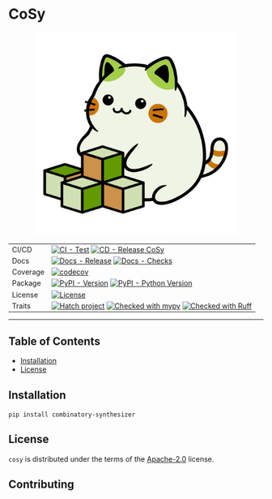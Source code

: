 # CoSy

<div align="center">

<img src="https://raw.githubusercontent.com/tudo-seal/cosy-draft/main/docs/assets/images/logo.svg" alt="CoSy logo" width="400" role="img">

|          |                                                                                                                                                                                                                                                                                                                                                                                                                                                                                                                                                                                                                                                                                                                                                                                                                                                                                                                                                                                                                                                                                                                                                                                                                                                                                                                                                                                                                                                                                                                                                                                                                                                                                                                                                                                                                                                                                                                                                                                                                                                                                                                                                                                                                                                                                                                                                                                                                                                                                                                                                                                                                                                                                                                                                                                                                                                                                                                                                                                                                                                                                                                                                                                                                                                                                                                                                           |
|----------|-----------------------------------------------------------------------------------------------------------------------------------------------------------------------------------------------------------------------------------------------------------------------------------------------------------------------------------------------------------------------------------------------------------------------------------------------------------------------------------------------------------------------------------------------------------------------------------------------------------------------------------------------------------------------------------------------------------------------------------------------------------------------------------------------------------------------------------------------------------------------------------------------------------------------------------------------------------------------------------------------------------------------------------------------------------------------------------------------------------------------------------------------------------------------------------------------------------------------------------------------------------------------------------------------------------------------------------------------------------------------------------------------------------------------------------------------------------------------------------------------------------------------------------------------------------------------------------------------------------------------------------------------------------------------------------------------------------------------------------------------------------------------------------------------------------------------------------------------------------------------------------------------------------------------------------------------------------------------------------------------------------------------------------------------------------------------------------------------------------------------------------------------------------------------------------------------------------------------------------------------------------------------------------------------------------------------------------------------------------------------------------------------------------------------------------------------------------------------------------------------------------------------------------------------------------------------------------------------------------------------------------------------------------------------------------------------------------------------------------------------------------------------------------------------------------------------------------------------------------------------------------------------------------------------------------------------------------------------------------------------------------------------------------------------------------------------------------------------------------------------------------------------------------------------------------------------------------------------------------------------------------------------------------------------------------------------------------------------------------|
| CI/CD    | [![CI - Test](https://github.com/tudo-seal/cosy-draft/actions/workflows/checks.yml/badge.svg)](https://github.com/tudo-seal/cosy-draft/actions/workflows/checks.yml) [![CD - Release CoSy](https://github.com/tudo-seal/cosy-draft/actions/workflows/release.yml/badge.svg)](https://github.com/tudo-seal/cosy-draft/actions/workflows/release.yml)                                                                                                                                                                                                                                                                                                                                                                                                                                                                                                                                                                                                                                                                                                                                                                                                                                                                                                                                                                                                                                                                                                                                                                                                                                                                                                                                                                                                                                                                                                                                                                                                                                                                                                                                                                                                                                                                                                                                                                                                                                                                                                                                                                                                                                                                                                                                                                                                                                                                                                                                                                                                                                                                                                                                                                                                                                                                                                                                                                                                       |
| Docs     | [![Docs - Release](https://github.com/tudo-seal/cosy-draft/actions/workflows/deploy-docs.yml/badge.svg)](https://github.com/tudo-seal/cosy-draft/actions/workflows/deploy-docs.yml) [![Docs - Checks](https://github.com/tudo-seal/cosy-draft/actions/workflows/check-docs.yml/badge.svg)](https://github.com/tudo-seal/cosy-draft/actions/workflows/check-docs.yml)                                                                                                                                                                                                                                                                                                                                                                                                                                                                                                                                                                                                                                                                                                                                                                                                                                                                                                                                                                                                                                                                                                                                                                                                                                                                                                                                                                                                                                                                                                                                                                                                                                                                                                                                                                                                                                                                                                                                                                                                                                                                                                                                                                                                                                                                                                                                                                                                                                                                                                                                                                                                                                                                                                                                                                                                                                                                                                                                                                                      |
| Coverage | [![codecov](https://codecov.io/github/tudo-seal/cosy-draft/graph/badge.svg?token=40E83ABJV4)](https://codecov.io/github/tudo-seal/cosy-draft)                                                                                                                                                                                                                                                                                                                                                                                                                                                                                                                                                                                                                                                                                                                                                                                                                                                                                                                                                                                                                                                                                                                                                                                                                                                                                                                                                                                                                                                                                                                                                                                                                                                                                                                                                                                                                                                                                                                                                                                                                                                                                                                                                                                                                                                                                                                                                                                                                                                                                                                                                                                                                                                                                                                                                                                                                                                                                                                                                                                      |
| Package  | [![PyPI - Version](https://img.shields.io/pypi/v/combinatory-synthesizer.svg)](https://pypi.org/project/combinatory-synthesizer) [![PyPI - Python Version](https://img.shields.io/pypi/pyversions/combinatory-synthesizer.svg)](https://pypi.org/project/combinatory-synthesizer)                                                                                                                                                                                                                                                                                                                                                                                                                                                                                                                                                                                                                                                                                                                                                                                                                                                                                                                                                                                                                                                                                                                                                                                                                                                                                                                                                                                                                                                                                                                                                                                                                                                                                                                                                                                                                                                                                                                                                                                                                                                                                                                                                                                                                                                                                                                                                                                                                                                                                                                                                                                                                                                                                                                                                                                                                                                                                                                                                                                                                                                                         |
| License  | [![License](https://img.shields.io/github/license/tudo-seal/cosy-draft)](https://opensource.org/licenses/Apache-2.0)                                                                                                                                                                                                                                                                                                                                                                                                                                                                                                                                                                                                                                                                                                                                                                                                                                                                                                                                                                                                                                                                                                                                                                                                                                                                                                                                                                                                                                                                                                                                                                                                                                                                                                                                                                                                                                                                                                                                                                                                                                                                                                                                                                                                                                                                                                                                                                                                                                                                                                                                                                                                                                                                                                                                                                                                                                                                                                                                                                                                                                                                                                                                                                                                                                        |
| Traits   | [![Hatch project](https://img.shields.io/badge/%F0%9F%A5%9A-Hatch-4051b5.svg)](https://hatch.pypa.io/latest/) [![Checked with mypy](https://img.shields.io/badge/mypy-checked-4051b5.svg)](http://mypy-lang.org/) [![Checked with Ruff](https://img.shields.io/endpoint?url=https://raw.githubusercontent.com/astral-sh/ruff/main/assets/badge/v2.json&color=4051b5)](https://github.com/astral-sh/ruff) |

</div>

-----

## Table of Contents

- [Installation](#installation)
- [License](#license)

## Installation

```console
pip install combinatory-synthesizer
```

## License

`cosy` is distributed under the terms of the [Apache-2.0](https://spdx.org/licenses/Apache-2.0.html) license.

## Contributing

